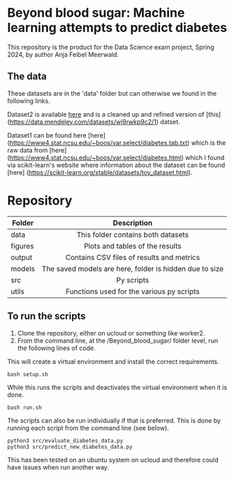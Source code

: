 # Beyond blood sugar: Machine learning attempts to predict diabetes

This repository is the product for the Data Science exam project, Spring 2024, by author Anja Feibel Meerwald.

## The data

These datasets are in the 'data' folder but can otherwise we found in the following links. 

Dataset2 is available [here](https://data.mendeley.com/datasets/jpp8bsjgrm/1) and is a cleaned up and refined version of [this] (https://data.mendeley.com/datasets/wj9rwkp9c2/1) datset. 

Dataset1 can be found here [here] (https://www4.stat.ncsu.edu/~boos/var.select/diabetes.tab.txt) which is the raw data from [here] (https://www4.stat.ncsu.edu/~boos/var.select/diabetes.html) which I found via scikit-learn's website where information about the dataset can be found [here] (https://scikit-learn.org/stable/datasets/toy_dataset.html).



# Repository 

| Folder         | Description          
| ------------- |:-------------:
| data   | This folder contains both datasets 
| figures  | Plots and tables of the results      
| output  |  Contains CSV files of results and metrics 
| models  | The saved models are here, folder is hidden due to size  
| src  | Py scripts 
| utils  | Functions used for the various py scripts        


## To run the scripts 

1. Clone the repository, either on ucloud or something like worker2.
2. From the command line, at the /Beyond_blood_sugar/ folder level, run the following lines of code. 

This will create a virtual environment and install the correct requirements.
``` 
bash setup.sh
```
While this runs the scripts and deactivates the virtual environment when it is done. 
```
bash run.sh
```

The scripts can also be run individually if that is preferred. 
This is done by running each script from the command line (see below).
```
python3 src/evaluate_diabetes_data.py
python3 src/predict_new_diabetes_data.py
```

This has been tested on an ubuntu system on ucloud and therefore could have issues when run another way.